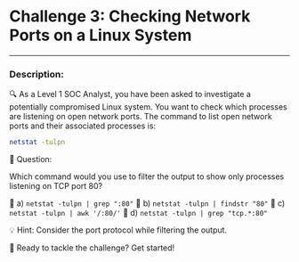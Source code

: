 
# **Challenge 3: Checking Network Ports on a Linux System**

---

### **Description:**

🔍 As a Level 1 SOC Analyst, you have been asked to investigate a potentially compromised Linux system. You want to check which processes are listening on open network ports. The command to list open network ports and their associated processes is:

```bash
netstat -tulpn
```

🤔 Question:

Which command would you use to filter the output to show only processes listening on TCP port 80?

🔘 a) ```netstat -tulpn | grep ":80"``` 🔘 b) ```netstat -tulpn | findstr "80"``` 🔘 c) ```netstat -tulpn | awk '/:80/'``` 🔘 d) ```netstat -tulpn | grep "tcp.*:80"```

💡 Hint: Consider the port protocol while filtering the output.

🚀 Ready to tackle the challenge? Get started!

